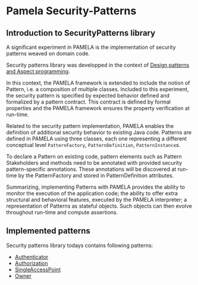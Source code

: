 # Pamela Security-Patterns
 
## Introduction to SecurityPatterns library
 
A significant experiment in PAMELA is the implementation of security patterns weaved on domain code.

Security patterns library was developped in the context of [Design patterns and Aspect programming](../pamela-core/15-design_patterns.md).

In this context, the PAMELA framework is extended to include the notion of Pattern, i.e. a composition of multiple classes. Included to this experiment, the security pattern is specified by expected behavior defined and formalized by a pattern contract. This contract is defined by formal properties and the PAMELA framework ensures the property verification at run-time.

Related to the security pattern implementation, PAMELA enables the definition of additional security behavior to existing Java code.
Patterns are defined in PAMELA using three classes, each one representing a different conceptual level `PatternFactory`, `PatternDefinition`, `PatternInstance`s.

To declare a Pattern on existing code, pattern elements such as Pattern Stakeholders and methods need to be annotated with provided security pattern-specific annotations. These annotations will be discovered at run-time by the PatternFactory and stored in PatternDefinition attributes.

Summarizing, implementing Patterns with PAMELA provides the ability to monitor the execution of the application code; the ability to offer extra structural and behavioral features, executed by the PAMELA interpreter; a representation of Patterns as stateful objects. Such objects can then evolve throughout run-time and compute assertions.
  
## Implemented patterns

Security patterns library todays contains following patterns:

 - [Authenticator](Authenticator.md)
 - [Authorization](Authorization.md)
 - [SingleAccessPoint](SingleAccessPoint.md)
 - [Owner](Owner.md)
 
 


